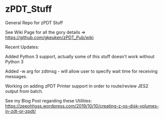 # zPDT_Stuff
General Repo for zPDT Stuff

See Wiki Page for all the gory details => https://github.com/gkeuken/zPDT_Pub/wiki

Recent Updates:

Added Python 3 support, actually some of this stuff doesn't work without Python 3 

Added -w arg for zdtmsg - will allow user to specify wait time for receiving messages.

Working on adding zPDT Printer support in order to route/review JES2 output from batch. 


See my Blog Post regarding these Utilities:
https://zeeohhsss.wordpress.com/2019/10/10/creating-z-os-disk-volumes-in-zdt-or-zpdt/

